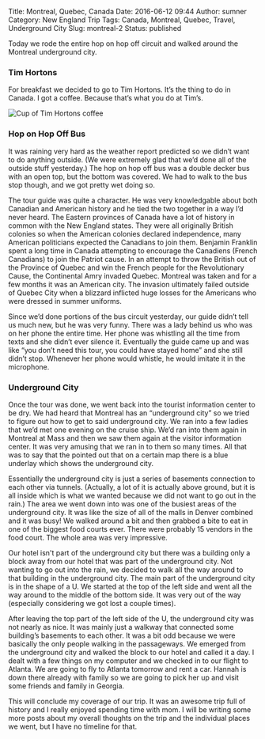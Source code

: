Title: Montreal, Quebec, Canada
Date: 2016-06-12 09:44
Author: sumner
Category: New England Trip
Tags: Canada, Montreal, Quebec, Travel, Underground City
Slug: montreal-2
Status: published

Today we rode the entire hop on hop off circuit and walked around the
Montreal underground city.

### Tim Hortons

For breakfast we decided to go to Tim Hortons. It’s the thing to do in
Canada. I got a coffee. Because that’s what you do at Tim’s.

![Cup of Tim Hortons coffee]({static}/images/new-england-trip/tim-hortons.jpg)

### Hop on Hop Off Bus

It was raining very hard as the weather report predicted so we didn’t
want to do anything outside. (We were extremely glad that we’d done all
of the outside stuff yesterday.) The hop on hop off bus was a double
decker bus with an open top, but the bottom was covered. We had to walk
to the bus stop though, and we got pretty wet doing so.

The tour guide was quite a character. He was very knowledgable about
both Canadian and American history and he tied the two together in a way
I’d never heard. The Eastern provinces of Canada have a lot of history
in common with the New England states. They were all originally British
colonies so when the American colonies declared independence, many
American politicians expected the Canadians to join them. Benjamin
Franklin spent a long time in Canada attempting to encourage the
Canadiens (French Canadians) to join the Patriot cause. In an attempt to
throw the British out of the Province of Quebec and win the French
people for the Revolutionary Cause, the Continental Amry invaded Quebec.
Montreal was taken and for a few months it was an American city. The
invasion ultimately failed outside of Quebec City when a blizzard
inflicted huge losses for the Americans who were dressed in summer
uniforms.

Since we’d done portions of the bus circuit yesterday, our guide didn’t
tell us much new, but he was very funny. There was a lady behind us who
was on her phone the entire time. Her phone was whistling all the time
from texts and she didn’t ever silence it. Eventually the guide came up
and was like “you don’t need this tour, you could have stayed home” and
she still didn’t stop. Whenever her phone would whistle, he would
imitate it in the microphone.

### Underground City

Once the tour was done, we went back into the tourist information center
to be dry. We had heard that Montreal has an “underground city” so we
tried to figure out how to get to said underground city. We ran into a
few ladies that we’d met one evening on the cruise ship. We’d ran into
them again in Montreal at Mass and then we saw them again at the visitor
information center. It was very amusing that we ran in to them so many
times. All that was to say that the pointed out that on a certain map
there is a blue underlay which shows the underground city.

Essentially the underground city is just a series of basements
connection to each other via tunnels. (Actually, a lot of it is actually
above ground, but it is all inside which is what we wanted because we
did not want to go out in the rain.) The area we went down into was one
of the busiest areas of the underground city. It was like the size of
all of the malls in Denver combined and it was busy! We walked around a
bit and then grabbed a bite to eat in one of the biggest food courts
ever. There were probably 15 vendors in the food court. The whole area
was very impressive.

Our hotel isn't part of the underground city but there was a building
only a block away from our hotel that was part of the underground city.
Not wanting to go out into the rain, we decided to walk all the way
around to that building in the underground city. The main part of the
underground city is in the shape of a U. We started at the top of the
left side and went all the way around to the middle of the bottom side.
It was very out of the way (especially considering we got lost a couple
times).

After leaving the top part of the left side of the U, the underground
city was not nearly as nice. It was mainly just a walkway that connected
some building’s basements to each other. It was a bit odd because we
were basically the only people walking in the passageways. We emerged
from the underground city and walked the block to our hotel and called
it a day. I dealt with a few things on my computer and we checked in to
our flight to Atlanta. We are going to fly to Atlanta tomorrow and rent
a car. Hannah is down there already with family so we are going to pick
her up and visit some friends and family in Georgia.

This will conclude my coverage of our trip. It was an awesome trip full
of history and I really enjoyed spending time with mom. I will be
writing some more posts about my overall thoughts on the trip and the
individual places we went, but I have no timeline for that.
